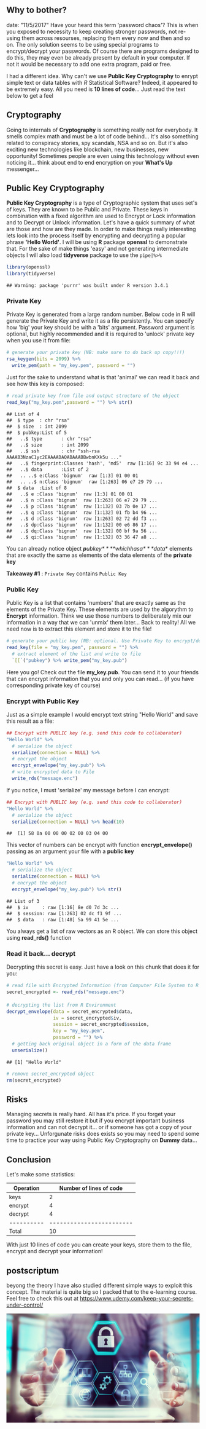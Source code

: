 Why to bother?
--------------

date: "11/5/2017" Have your heard this term 'password chaos'? This is when you exposed to necessity to keep creating stronger passwords, not re-using them across resourses, replacing them every now and then and so on. The only solution seems to be using special programs to encrypt/decrypt your passwords. Of course there are programs designed to do this, they may even be already present by default in your computer. If not it would be necessary to add one extra program, paid or free.

I had a different idea. Why can't we use **Public Key Cryptography** to enrypt simple text or data tables with *R* Statistical Software? Indeed, it appeared to be extremely easy. All you need is **10 lines of code**... Just read the text below to get a feel

Cryptography
------------

Going to internals of **Cryptography** is something really not for everybody. It smells complex math and must be a lot of code behind... It's also something related to conspiracy stories, spy scandals, NSA and so on. But it's also exciting new technologies like blockchain, new businesses, new opportunity! Sometimes people are even using this technology without even noticing it... think about end to end encryption on your **What's Up** messenger...

Public Key Cryptography
-----------------------

**Public Key Cryptography** is a type of Cryptographic system that uses set's of keys. They are known to be Public and Private. These keys in combination with a fixed algorithm are used to Encrypt or Lock information and to Decrypt or Unlock information. Let's have a quick summary of what are those and how are they made. In order to make things really interesting lets look into the process itself by encrypting and decrypting a popular phrase **'Hello World'**. I will be using **R** package **openssl** to demonstrate that. For the sake of make things 'easy' and not generating intermediate objects I will also load **tidyverse** package to use the `pipe|%>%`

``` r
library(openssl)
library(tidyverse)
```

    ## Warning: package 'purrr' was built under R version 3.4.1

### Private Key

Private Key is generated from a large random number. Below code in R will generate the Private Key and write it as a file persistently. You can specify how 'big' your key should be with a 'bits' argument. Password argument is optional, but highly recommended and it is required to 'unlock' private key when you use it from file:

``` r
# generate your private key (NB: make sure to do back up copy!!!)
rsa_keygen(bits = 2099) %>% 
  write_pem(path = "my_key.pem", password = "")
```

Just for the sake to understand what is that 'animal' we can read it back and see how this key is composed:

``` r
# read private key from file and output structure of the object
read_key("my_key.pem",password = "") %>% str()
```

    ## List of 4
    ##  $ type  : chr "rsa"
    ##  $ size  : int 2099
    ##  $ pubkey:List of 5
    ##   ..$ type       : chr "rsa"
    ##   ..$ size       : int 2099
    ##   ..$ ssh        : chr "ssh-rsa AAAAB3NzaC1yc2EAAAADAQABAAABBwbnKXk5u ..."
    ##   ..$ fingerprint:Classes 'hash', 'md5'  raw [1:16] 9c 33 94 e4 ...
    ##   ..$ data       :List of 2
    ##   .. ..$ e:Class 'bignum'  raw [1:3] 01 00 01
    ##   .. ..$ n:Class 'bignum'  raw [1:263] 06 e7 29 79 ...
    ##  $ data  :List of 8
    ##   ..$ e :Class 'bignum'  raw [1:3] 01 00 01
    ##   ..$ n :Class 'bignum'  raw [1:263] 06 e7 29 79 ...
    ##   ..$ p :Class 'bignum'  raw [1:132] 03 7b 0e 17 ...
    ##   ..$ q :Class 'bignum'  raw [1:132] 01 fb b4 96 ...
    ##   ..$ d :Class 'bignum'  raw [1:263] 02 72 dd f3 ...
    ##   ..$ dp:Class 'bignum'  raw [1:132] 00 e6 86 17 ...
    ##   ..$ dq:Class 'bignum'  raw [1:132] 00 bf 9a 56 ...
    ##   ..$ qi:Class 'bignum'  raw [1:132] 03 36 47 a8 ...

You can already notice object ***p**u**b**k**e**y* \* \**w**h**i**c**h**h**a**s**a* \* \*data** elements that are exactly the same as elements of the data elements of the **private key**

**Takeaway \#1** : `Private Key` contains `Public Key`

### Public Key

Public Key is a list that contains 'numbers' that are exactly same as the elements of the Private Key. These elements are used by the algorythm to **Encrypt** information. Think we use those numbers to deliberately mix our information in a way that we can 'unmix' them later... Back to reality! All we need now is to extract this element and store it to the file!

``` r
# generate your public key (NB: optional. Use Private Key to encrypt/decrypt)
read_key(file = "my_key.pem", password = "") %>% 
  # extract element of the list and write to file
  `[[`("pubkey") %>% write_pem("my_key.pub")
```

Here you go! Check out the file **my\_key.pub**. You can send it to your friends that can encrypt information that you and only you can read... (if you have corresponding private key of course)

### Encrypt with Public Key

Just as a simple example I would encrypt text string "Hello World" and save this result as a file:

``` r
## Encrypt with PUBLIC key (e.g. send this code to collaborator)
"Hello World" %>% 
  # serialize the object
  serialize(connection = NULL) %>% 
  # encrypt the object
  encrypt_envelope("my_key.pub") %>% 
  # write encrypted data to File
  write_rds("message.enc")
```

If you notice, I must 'serialize' my message before I can encrypt:

``` r
## Encrypt with PUBLIC key (e.g. send this code to collaborator)
"Hello World" %>% 
  # serialize the object
  serialize(connection = NULL) %>% head(10)
```

    ##  [1] 58 0a 00 00 00 02 00 03 04 00

This vector of numbers can be encrypt with function **encrypt\_envelope()** passing as an argument your file with a **public key**

``` r
"Hello World" %>% 
  # serialize the object
  serialize(connection = NULL) %>% 
  # encrypt the object
  encrypt_envelope("my_key.pub") %>% str()
```

    ## List of 3
    ##  $ iv     : raw [1:16] 8e d0 7d 3c ...
    ##  $ session: raw [1:263] 02 dc f1 9f ...
    ##  $ data   : raw [1:48] 5a 99 41 5e ...

You always get a list of raw vectors as an R object. We can store this object using **read\_rds()** function

### Read it back... decrypt

Decrypting this secret is easy. Just have a look on this chunk that does it for you:

``` r
# read file with Encrypted Information (from Computer File System to R Environment)
secret_encrypted <- read_rds("message.enc")

# decrypting the list from R Environment
decrypt_envelope(data = secret_encrypted$data,
                 iv = secret_encrypted$iv,
                 session = secret_encrypted$session,
                 key = "my_key.pem",
                 password = "") %>% 
  # getting back original object in a form of the data frame
  unserialize() 
```

    ## [1] "Hello World"

``` r
# remove secret_encrypted object
rm(secret_encrypted)
```

Risks
-----

Managing secrets is really hard. All has it's price. If you forget your password you may still restore it but if you encrypt important business information and can not decrypt it... or if someone has got a copy of your private key... Unforgunate risks does exists so you may need to spend some time to practice your way using Public Key Cryptography on **Dummy** data...

Conclusion
----------

Let's make some statistics:

| Operation  | Number of lines of code  |
|------------|--------------------------|
| keys       | 2                        |
| encrypt    | 4                        |
| decrypt    | 4                        |
| ---------- | ------------------------ |
| Total      | 10                       |

With just 10 lines of code you can create your keys, store them to the file, encrypt and decrypt your information!

postscriptum
------------

beyong the theory I have also studied different simple ways to exploit this concept. The material is quite big so I packed that to the e-learning course. Feel free to check this out at <https://www.udemy.com/keep-your-secrets-under-control/>

![course image](Designer.png)
